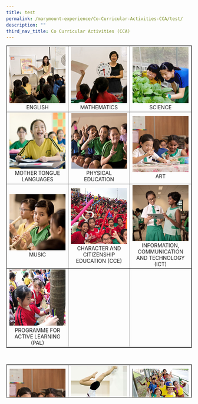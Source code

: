 ```yaml
---
title: test
permalink: /marymount-experience/Co-Curricular-Activities-CCA/test/
description: ""
third_nav_title: Co Curricular Activities (CCA)
---
```

<table style="border-collapse: collapse; width: 100%;" border="1">
  <tbody>
    <tr>
      <td style="width: 33.3333%; text-align: center;">
        <a href="/marymount-experience/curriculum/english"><img src="/images/c1.jpg" alt="c1"></a> ENGLISH
      </td>
      <td style="width: 33.3333%; text-align: center;">
        <a href="/marymount-experience/curriculum/mathematics/"><img src="/images/c2.jpg" alt="c2"></a> MATHEMATICS
      </td>
      <td style="width: 33.3333%; text-align: center;">
        <a href="/marymount-experience/curriculum/science"><img src="/images/c3.jpg" alt="c3"></a> SCIENCE
      </td>
    </tr>
    <tr>
      <td style="width: 33.3333%; text-align: center;">
        <a href="/marymount-experience/curriculum/mother-tongue-languages"><img src="/images/c4.jpg" alt="c4"></a> MOTHER TONGUE LANGUAGES
      </td>
      <td style="width: 33.3333%; text-align: center;">
        <a href="/marymount-experience/curriculum/physical-education"><img src="/images/c5.jpg" alt="c5"></a> PHYSICAL EDUCATION
      </td>
      <td style="width: 33.3333%; text-align: center;">
        <a href="/marymount-experience/curriculum/aesthetics-art"><img src="/images/c6.jpg" alt="c6"></a> ART
      </td>
    </tr>
    <tr>
      <td style="width: 33.3333%; text-align: center;">
        <a href="/marymount-experience/curriculum/aesthetics-music"><img src="/images/c7.jpg" alt="c7"></a> MUSIC
      </td>
      <td style="width: 33.3333%; text-align: center;">
        <a href="/marymount-experience/curriculum/character-and-citizenship-education-cce"><img src="/images/c8.jpg" alt="c8"></a> CHARACTER AND CITIZENSHIP EDUCATION (CCE)
      </td>
      <td style="width: 33.3333%; text-align: center;">
        <a href="/marymount-experience/curriculum/information-communication-and-technology-ict"><img src="/images/c9.jpg" alt="c9"></a> INFORMATION, COMMUNICATION AND TECHNOLOGY (ICT)
      </td>
    </tr>
    <tr>
      <td style="width: 33.3333%; text-align: center;">
        <a href="/marymount-experience/curriculum/programme-for-active-learning-pal/"><img src="/images/c0.jpg" alt="c0"></a> PROGRAMME FOR ACTIVE LEARNING (PAL)
      </td>
      <td style="width: 33.3333%; text-align: center;">&nbsp;</td>
      <td style="width: 33.3333%; text-align: center;">&nbsp;</td>
    </tr>
  </tbody>
</table>

<br>

<table style="border-collapse: collapse; width: 100%; height: 90px;" border="1">
  <tbody>
    <tr>
      <td style="width: 33.3333%; text-align: center;">
        <a href="/marymount-experience/co-curricular-activities-cca/art-club"><img src="/images/cca1.jpg" alt="c1"></a> ART CLUB
      </td>
       <td style="width: 33.3333%; text-align: center;">
        <a href="/marymount-experience/co-curricular-activities-cca/artistic-gymnastics"><img src="/images/cca2.jpg"></a>ARTISTIC GYMNASTICS
      </td>
      <td style="width: 33.3333%; text-align: center;">
        <a href="/marymount-experience/co-curricular-activities-cca/brownies"><img src="/images/cca3.jpg"></a>BROWNIES
      </td>
    </tr>
    <tr style="height: 18px;">
      <td style="width: 33.3333%; height: 18px; text-align: center;">
        <a href="/marymount-experience/co-curricular-activities-cca/choir"><img src="images/cca4.jpg" alt="cca4"></a>CHOIR
      </td>
      <td style="width: 33.3333%; height: 18px; text-align: center;">
        <a href="/marymount-experience/co-curricular-activities-cca/dance-ensemble"><img src="images/cca5.jpg" alt="cca5"></a>DANCE ENSEMBLE
      </td>
      <td style="width: 33.3333%; height: 18px; text-align: center;">
        <a href="/marymount-experience/co-curricular-activities-cca/drama-club"><img src="images/cca6.jpg" alt="cca6"></a>DRAMA CLUB
      </td>
    </tr>
    <tr style="height: 36px;">
      <td style="width: 33.3333%; height: 36px; text-align: center;">
        <a href="/marymount-experience/co-curricular-activities-cca/environmental-science-club"><img src="images/cca7.jpg" alt="cca7"></a>ENVIRONMENTAL SCIENCE CLUB
      </td>
      <td style="width: 33.3333%; height: 36px; text-align: center;">
        <a href="/marymount-experience/co-curricular-activities-cca/netball"><img src="images/cca8.jpg" alt="cca8"></a>NETBALL
      </td>
      <td style="width: 33.3333%; height: 36px; text-align: center;">
        <a href="/marymount-experience/co-curricular-activities-cca/percussion-ensemble"><img src="images/cca9.jpg" alt="cca9"></a>PERCUSSION ENSEMBLE
      </td>
    </tr>
    <tr style="height: 18px;">
      <td style="width: 33.3333%; height: 18px; text-align: center;">
        <a href="/marymount-experience/co-curricular-activities-cca/rhythmic-gymnastics"><img src="images/cca10.jpg" alt="cca10"></a>RHYTHMIC GYMNASTICS
      </td>
      <td style="width: 33.3333%; height: 18px; text-align: center;">
        <a href="/marymount-experience/co-curricular-activities-cca/tennis"><img src="images/cca11.jpg" alt="cca11"></a>TENNIS
      </td>
      <td style="width: 33.3333%; height: 18px; text-align: center;">&nbsp;</td>
    </tr>
  </tbody>
</table>